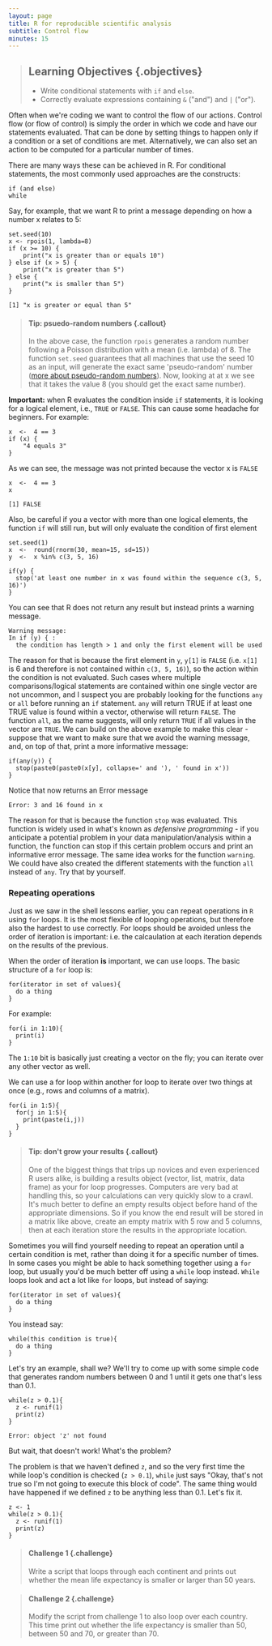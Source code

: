 ```yaml
---
layout: page
title: R for reproducible scientific analysis
subtitle: Control flow
minutes: 15
---
```


> ## Learning Objectives {.objectives}
>
> * Write conditional statements with `if` and `else`.
> * Correctly evaluate expressions containing `&` ("and") and `|` ("or").
>

Often when we're coding we want to control the flow of our actions. Control
flow (or flow of control) is simply the order in which we code and have our
statements evaluated. That can be done by setting things to happen only if a
condition or a set of conditions are met. Alternatively, we can also set an
action to be computed for a particular number of times.

There are many ways these can be achieved in R. For conditional statements, the
most commonly used approaches are the constructs: 

~~~ {.r}
if (and else)
while
~~~

Say, for example, that we want R to print a message depending on how a number x relates to 5:

~~~ {.r}
set.seed(10)
x <- rpois(1, lambda=8)
if (x >= 10) {
    print("x is greater than or equals 10")
} else if (x > 5) {
    print("x is greater than 5")
} else {
    print("x is smaller than 5")
}
~~~

~~~ {.output}
[1] "x is greater or equal than 5"
~~~


> #### Tip: psuedo-random numbers {.callout}
>
> In the above case, the function `rpois` generates a random number following a
> Poisson distribution with a mean (i.e. lambda) of 8. The function `set.seed`
> guarantees that all machines that use the seed 10 as an input, will generate
> the exact same 'pseudo-random' number ([more about pseudo-random
> numbers](http://en.wikibooks.org/wiki/R_Programming/Random_Number_Generation)).
> Now, looking at at x we see that it takes the value 8 (you should get the exact
> same number).
>


**Important:** when R evaluates the condition inside `if` statements, it is
looking for a logical element, i.e., `TRUE` or `FALSE`. This can cause some
headache for beginners. For example:

~~~ {.r}
x  <-  4 == 3
if (x) {
    "4 equals 3"
}
~~~

As we can see, the message was not printed because the vector x is `FALSE` 

~~~ {.r}
x  <-  4 == 3
x
~~~

~~~ {.output}
[1] FALSE
~~~

Also, be careful if you a vector with more than one logical elements, the
function `if` will still run, but will only evaluate the condition of first
element 

~~~ {.r}
set.seed(1)
x  <-  round(rnorm(30, mean=15, sd=15))
y  <-  x %in% c(3, 5, 16)

if(y) {
  stop('at least one number in x was found within the sequence c(3, 5, 16)')
}
~~~

You can see that R does not return any result but instead prints a warning message. 

~~~ {.output}
Warning message:
In if (y) { :
  the condition has length > 1 and only the first element will be used
~~~

The reason for that is because the first element in `y`, `y[1]` is `FALSE`
(i.e. `x[1]` is 6 and therefore is not contained within `c(3, 5, 16)`), so the
action within the condition is not evaluated. Such cases where multiple
comparisons/logical statements are contained within one single vector are not
uncommon, and I suspect you are probably looking for the functions `any` or
`all` before running an `if` statement. `any` will return TRUE if at least one
TRUE value is found within a vector, otherwise will return `FALSE`. The
function `all`, as the name suggests, will only return `TRUE` if all values in
the vector are `TRUE`. We can build on the above example to make this clear -
suppose that we want to make sure that we avoid the warning message, and, on
top of that, print a more informative message:

~~~ {.r}
if(any(y)) {
  stop(paste0(paste0(x[y], collapse=' and '), ' found in x'))
}
~~~

Notice that now returns an Error message

~~~ {.r}
Error: 3 and 16 found in x
~~~

The reason for that is because the function `stop` was evaluated. This function
is widely used in what's known as *defensive programming* - if you anticipate a
potential problem in your data manipulation/analysis within a function, the
function can stop if this certain problem occurs and print an informative error
message. The same idea works for the function `warning`. We could have also
created the different statements with the function `all` instead of `any`. Try
that by yourself. 

### Repeating operations

Just as we saw in the shell lessons earlier, you can repeat operations in `R`
using `for` loops. It is the most flexible of looping operations, but therefore
also the hardest to use correctly. For loops should be avoided unless the order
of iteration is important: i.e. the calcaulation at each iteration depends on
the results of the previous.

When the order of iteration **is** important, we can use loops.  The basic
structure of a `for` loop is:

~~~ {.r}
for(iterator in set of values){
  do a thing
}
~~~

For example:

~~~ {.r}
for(i in 1:10){
  print(i)
}
~~~ 

The `1:10` bit is basically just creating a vector on the fly; you can iterate
over any other vector as well.

We can use a for loop within another for loop to iterate over two things at
once (e.g., rows and columns of a matrix).

~~~ {.r}
for(i in 1:5){
  for(j in 1:5){
    print(paste(i,j))
  }
}
~~~ 

> #### Tip: don't grow your results {.callout}
>
> One of the biggest things that trips up novices and
> even experienced R users alike, is building a results object
> (vector, list, matrix, data frame) as your for loop progresses.
> Computers are very bad at handling this, so your calculations
> can very quickly slow to a crawl. It's much better to define
> an empty results object before hand of the appropriate dimensions.
> So if you know the end result will be stored in a matrix like above,
> create an empty matrix with 5 row and 5 columns, then at each iteration
> store the results in the appropriate location.
>

Sometimes you will find yourself needing to repeat an operation until a certain
condition is met, rather than doing it for a specific number of times.  In some
cases you might be able to hack something together using a `for` loop, but
usually you'd be much better off using a `while` loop instead.  `While` loops
look and act a lot like `for` loops, but instead of saying: 

~~~ {.r}
for(iterator in set of values){
  do a thing
}
~~~

You instead say:

~~~ {.r}
while(this condition is true){
  do a thing
} 
~~~

Let's try an example, shall we?  We'll try to come up with some simple code
that generates random numbers between 0 and 1 until it gets one that's less
than 0.1.  

~~~ {.r}
while(z > 0.1){
  z <- runif(1)
  print(z)
}
~~~

~~~ {.output}
Error: object 'z' not found
~~~

But wait, that doesn't work!  What's the problem?

The problem is that we haven't defined `z`, and so the very first time the
while loop's condition is checked (`z > 0.1`), `while` just says "Okay, that's
not true so I'm not going to execute this block of code".  The same thing would
have happened if we defined `z` to be anything less than 0.1.  Let's fix it.

~~~ {.r}
z <- 1
while(z > 0.1){
  z <- runif(1)
  print(z)
}
~~~

> #### Challenge 1 {.challenge}
>
> Write a script that loops through each continent and prints out
> whether the mean life expectancy is smaller or larger than 50
> years.
>

> #### Challenge 2 {.challenge}
>
> Modify the script from challenge 1 to also loop over each 
> country. This time print out whether the life expectancy is
> smaller than 50, between 50 and 70, or greater than 70.
>

